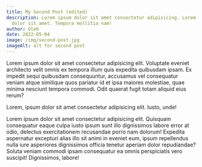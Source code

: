 ```yaml
---
title: My Second Post (edited)
description: Lorem ipsum dolor sit amet consectetur adipisicing. Lorem ipsum
  dolor sit amet. Tempora mollitia nam!
author: Gleb
date: 2022-05-04
image: /img/second-post.jpg
imageAlt: alt for second post
---
```


Lorem ipsum dolor sit amet consectetur adipisicing elit. Voluptate eveniet architecto velit omnis ex tempora illum quis expedita quibusdam ipsam. Ex impedit sequi quibusdam consequuntur, accusamus vel consequatur veniam atque similique quos pariatur id et ipsa maiores molestiae, quae minima nesciunt tempora commodi. Odit quaerat fugit totam aliquid eius rerum?

Lorem, ipsum dolor sit amet consectetur adipisicing elit. Iusto, unde!

Lorem ipsum dolor sit amet consectetur adipisicing elit. Quisquam consequatur eaque culpa iusto ipsum sunt illo dignissimos labore error at odio, delectus exercitationem recusandae porro nam dolorum! Expedita aspernatur excepturi alias illo sit animi in eveniet eum, ipsum repellendus nulla iure asperiores dignissimos officia tenetur aperiam dolor repudiandae? Soluta veniam commodi ipsam consequatur ea omnis perspiciatis vero suscipit! Dignissimos, labore!

